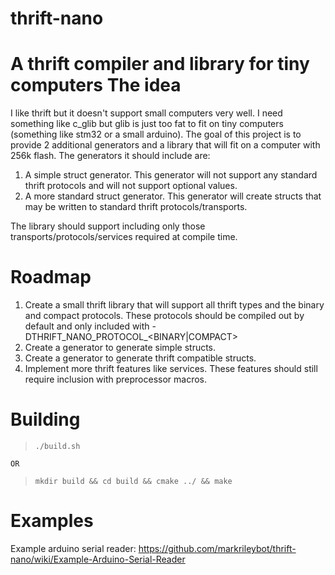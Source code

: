 thrift-nano
===========
A thrift compiler and library for tiny computers
The idea
========
I like thrift but it doesn't support small computers very well.  I need something like c_glib but glib is just too fat to fit on tiny computers (something like stm32 or a small arduino).  The goal of this project is to provide 2 additional generators and a library that will fit on a computer with 256k flash.  The generators it should include are:

1. A simple struct generator.  This generator will not support any standard thrift protocols and will not support optional values.
2. A more standard struct generator.  This generator will create structs that may be written to standard thrift protocols/transports.

The library should support including only those transports/protocols/services required at compile time.

Roadmap
=======
1. Create a small thrift library that will support all thrift types and the binary and compact protocols.  These protocols should be compiled out by default and only included with -DTHRIFT_NANO_PROTOCOL_&lt;BINARY|COMPACT&gt;
2. Create a generator to generate simple structs.
3. Create a generator to generate thrift compatible structs.
4. Implement more thrift features like services.  These features should still require inclusion with preprocessor macros.

Building
========
>`./build.sh`

	OR

>`mkdir build && cd build && cmake ../ && make`

Examples
========
Example arduino serial reader: https://github.com/markrileybot/thrift-nano/wiki/Example-Arduino-Serial-Reader


